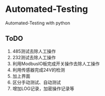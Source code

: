 # Automated-Testing
Automated-Testing with python
## ToDO
1. 485测试去除人工操作
2. 232测试去除人工操作
3. 利用ModbusIO板完成开关操作去除人工操作
4. 利用传感器完成24V的检测
5. 加上界面
6. 区分手动测试、自动测试
7. 增加LOG记录，加密操作记录等
